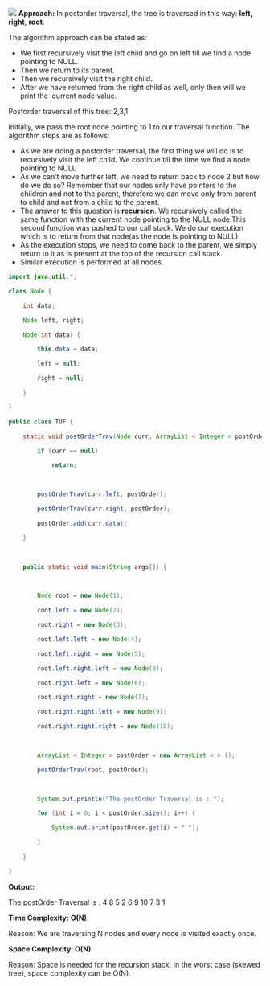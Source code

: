 ![](https://i.imgur.com/ULHFo1y.png)
**Approach:** In postorder traversal, the tree is traversed in this way: **left, right**, **root**.

The algorithm approach can be stated as:

-   We first recursively visit the left child and go on left till we find a node pointing to NULL.
-   Then we return to its parent.
-   Then we recursively visit the right child.
-   After we have returned from the right child as well, only then will we print the  current node value.


Postorder traversal of this tree: 2,3,1

Initially, we pass the root node pointing to 1 to our traversal function. The algorithm steps are as follows:

-   As we are doing a postorder traversal, the first thing we will do is to recursively visit the left child. We continue till the time we find a node pointing to NULL
-   As we can’t move further left, we need to return back to node 2 but how do we do so? Remember that our nodes only have pointers to the children and not to the parent, therefore we can move only from parent to child and not from a child to the parent.
-   The answer to this question is **recursion**. We recursively called the same function with the current node pointing to the NULL node.This second function was pushed to our call stack. We do our execution which is to return from that node(as the node is pointing to NULL).
-   As the execution stops, we need to come back to the parent, we simply return to it as is present at the top of the recursion call stack.
-   Similar execution is performed at all nodes.


```java
import java.util.*;

class Node {

    int data;

    Node left, right;

    Node(int data) {

        this.data = data;

        left = null;

        right = null;

    }

}

public class TUF {

    static void postOrderTrav(Node curr, ArrayList < Integer > postOrder) {

        if (curr == null)

            return;

  

        postOrderTrav(curr.left, postOrder);

        postOrderTrav(curr.right, postOrder);

        postOrder.add(curr.data);

    }

  

    public static void main(String args[]) {

  

        Node root = new Node(1);

        root.left = new Node(2);

        root.right = new Node(3);

        root.left.left = new Node(4);

        root.left.right = new Node(5);

        root.left.right.left = new Node(8);

        root.right.left = new Node(6);

        root.right.right = new Node(7);

        root.right.right.left = new Node(9);

        root.right.right.right = new Node(10);

  

        ArrayList < Integer > postOrder = new ArrayList < > ();

        postOrderTrav(root, postOrder);

  

        System.out.println("The postOrder Traversal is : ");

        for (int i = 0; i < postOrder.size(); i++) {

            System.out.print(postOrder.get(i) + " ");

        }

    }

}
```


**Output:**

The postOrder Traversal is : 4 8 5 2 6 9 10 7 3 1 

**Time Complexity: O(N)**.

Reason: We are traversing N nodes and every node is visited exactly once.

**Space Complexity: O(N)**

Reason: Space is needed for the recursion stack. In the worst case (skewed tree), space complexity can be O(N).


